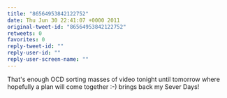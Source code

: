 ```yaml
---
title: "86564953842122752"
date: Thu Jun 30 22:41:07 +0000 2011
original-tweet-id: "86564953842122752"
retweets: 0
favorites: 0
reply-tweet-id: ""
reply-user-id: ""
reply-user-screen-name: ""
---
```

That's enough OCD sorting masses of video tonight until tomorrow where hopefully a plan will come together :-) brings back my Sever Days!
